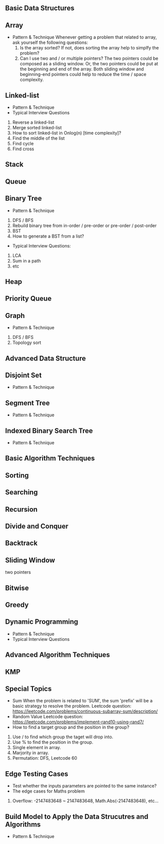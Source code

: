 ## Basic Data Structures
## Array
* Pattern & Technique
  Whenever getting a problem that related to array, ask yourself the following questions:  
  1. Is the array sorted? If not, does sorting the array help to simplfy the problem?
  2. Can I use two and / or multiple pointers? The two pointers could be composed as a sliding window. Or, the two pointers could be put at the beginning and end of the array. Both sliding window and beginning-end pointers could help to reduce the time / space complexity.

## Linked-list
* Pattern & Technique
* Typical Interview Questions
1. Reverse a linked-list
2. Merge sorted linked-list
3. How to sort linked-list in Onlog(n) [time complexity]?
4. Find the middle of the list
5. Find cycle
6. Find cross

## Stack

## Queue

## Binary Tree
* Pattern & Technique
1. DFS / BFS
2. Rebuild binary tree from in-order / pre-order or pre-order / post-order
3. BST
4. How to generate a BST from a list?
* Typical Interview Questions:
1. LCA
2. Sum in a path
3. etc

## Heap

## Priority Queue

## Graph
* Pattern & Technique
1. DFS / BFS 
2. Topology sort

## Advanced Data Structure
## Disjoint Set
* Pattern & Technique

## Segment Tree
* Pattern & Technique

## Indexed Binary Search Tree
* Pattern & Technique

## Basic Algorithm Techniques
## Sorting

## Searching

## Recursion

## Divide and Conquer

## Backtrack

## Sliding Window
two pointers

## Bitwise

## Greedy

## Dynamic Programming
* Pattern & Technique
* Typical Interview Questions

## Advanced Algorithm Techniques
## KMP

## Special Topics
* Sum
  When the problem is related to 'SUM', the sum 'prefix' will be a basic strategy to resolve the problem.
  Leetcode question: https://leetcode.com/problems/continuous-subarray-sum/description/
* Random Value
Leetcode question: https://leetcode.com/problems/implement-rand10-using-rand7/
* How to find a target group and the position in the group?
1. Use / to find which group the taget will drop into.
2. Use % to find the position in the group.
3. Single element in array.
4. Marjority in array.
5. Permutation: DFS, Leetcode 60

## Edge Testing Cases
* Test whether the inputs parameters are pointed to the same instance?
* The edge cases for Maths problem
1. Overflow: -2147483648 ~ 2147483648, Math.Abs(-2147483648), etc...

## Build Model to Apply the Data Strucutres and Algorithms
* Pattern & Technique